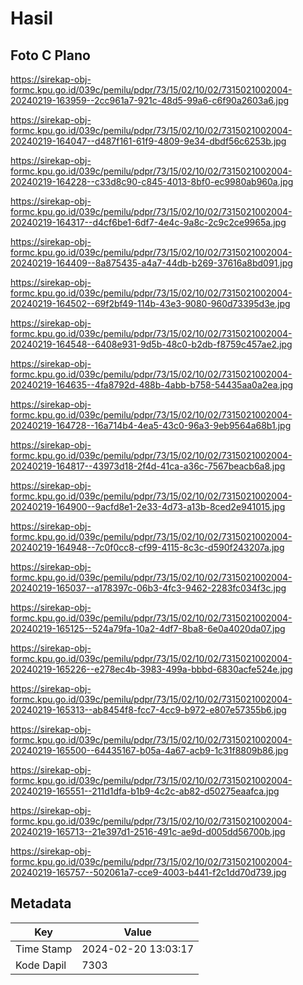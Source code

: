# Hasil

## Foto C Plano

https://sirekap-obj-formc.kpu.go.id/039c/pemilu/pdpr/73/15/02/10/02/7315021002004-20240219-163959--2cc961a7-921c-48d5-99a6-c6f90a2603a6.jpg

https://sirekap-obj-formc.kpu.go.id/039c/pemilu/pdpr/73/15/02/10/02/7315021002004-20240219-164047--d487f161-61f9-4809-9e34-dbdf56c6253b.jpg

https://sirekap-obj-formc.kpu.go.id/039c/pemilu/pdpr/73/15/02/10/02/7315021002004-20240219-164228--c33d8c90-c845-4013-8bf0-ec9980ab960a.jpg

https://sirekap-obj-formc.kpu.go.id/039c/pemilu/pdpr/73/15/02/10/02/7315021002004-20240219-164317--d4cf6be1-6df7-4e4c-9a8c-2c9c2ce9965a.jpg

https://sirekap-obj-formc.kpu.go.id/039c/pemilu/pdpr/73/15/02/10/02/7315021002004-20240219-164409--8a875435-a4a7-44db-b269-37616a8bd091.jpg

https://sirekap-obj-formc.kpu.go.id/039c/pemilu/pdpr/73/15/02/10/02/7315021002004-20240219-164502--69f2bf49-114b-43e3-9080-960d73395d3e.jpg

https://sirekap-obj-formc.kpu.go.id/039c/pemilu/pdpr/73/15/02/10/02/7315021002004-20240219-164548--6408e931-9d5b-48c0-b2db-f8759c457ae2.jpg

https://sirekap-obj-formc.kpu.go.id/039c/pemilu/pdpr/73/15/02/10/02/7315021002004-20240219-164635--4fa8792d-488b-4abb-b758-54435aa0a2ea.jpg

https://sirekap-obj-formc.kpu.go.id/039c/pemilu/pdpr/73/15/02/10/02/7315021002004-20240219-164728--16a714b4-4ea5-43c0-96a3-9eb9564a68b1.jpg

https://sirekap-obj-formc.kpu.go.id/039c/pemilu/pdpr/73/15/02/10/02/7315021002004-20240219-164817--43973d18-2f4d-41ca-a36c-7567beacb6a8.jpg

https://sirekap-obj-formc.kpu.go.id/039c/pemilu/pdpr/73/15/02/10/02/7315021002004-20240219-164900--9acfd8e1-2e33-4d73-a13b-8ced2e941015.jpg

https://sirekap-obj-formc.kpu.go.id/039c/pemilu/pdpr/73/15/02/10/02/7315021002004-20240219-164948--7c0f0cc8-cf99-4115-8c3c-d590f243207a.jpg

https://sirekap-obj-formc.kpu.go.id/039c/pemilu/pdpr/73/15/02/10/02/7315021002004-20240219-165037--a178397c-06b3-4fc3-9462-2283fc034f3c.jpg

https://sirekap-obj-formc.kpu.go.id/039c/pemilu/pdpr/73/15/02/10/02/7315021002004-20240219-165125--524a79fa-10a2-4df7-8ba8-6e0a4020da07.jpg

https://sirekap-obj-formc.kpu.go.id/039c/pemilu/pdpr/73/15/02/10/02/7315021002004-20240219-165226--e278ec4b-3983-499a-bbbd-6830acfe524e.jpg

https://sirekap-obj-formc.kpu.go.id/039c/pemilu/pdpr/73/15/02/10/02/7315021002004-20240219-165313--ab8454f8-fcc7-4cc9-b972-e807e57355b6.jpg

https://sirekap-obj-formc.kpu.go.id/039c/pemilu/pdpr/73/15/02/10/02/7315021002004-20240219-165500--64435167-b05a-4a67-acb9-1c31f8809b86.jpg

https://sirekap-obj-formc.kpu.go.id/039c/pemilu/pdpr/73/15/02/10/02/7315021002004-20240219-165551--211d1dfa-b1b9-4c2c-ab82-d50275eaafca.jpg

https://sirekap-obj-formc.kpu.go.id/039c/pemilu/pdpr/73/15/02/10/02/7315021002004-20240219-165713--21e397d1-2516-491c-ae9d-d005dd56700b.jpg

https://sirekap-obj-formc.kpu.go.id/039c/pemilu/pdpr/73/15/02/10/02/7315021002004-20240219-165757--502061a7-cce9-4003-b441-f2c1dd70d739.jpg


## Metadata

| Key        | Value               |
| ---------- | ------------------- |
| Time Stamp | 2024-02-20 13:03:17 |
| Kode Dapil | 7303                |



